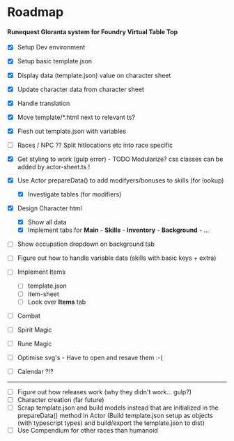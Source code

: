 # Roadmap 
#### Runequest Gloranta system for Foundry Virtual Table Top

* [x] Setup Dev environment
* [x] Setup basic template.json
* [x] Display data (template.json) value on character sheet
* [x] Update character data from character sheet
* [x] Handle translation
* [x] Move template/*.html next to relevant ts?

* [x] Flesh out template.json with variables
* [ ] Races / NPC ?? Split hitlocations etc into race specific
* [x] Get styling to work (gulp error) - TODO Modularize? css classes can be added by actor-sheet.ts !
* [x] Use Actor prepareData() to add modifyers/bonuses to skills (for lookup)
    * [x] Investigate tables (for modifiers)
* [x] Design Character html 
    * [x] Show all data
    * [x] Implement tabs for **Main** - **Skills** - **Inventory** - **Background** - ...
* [ ] Show occupation dropdown on background tab
* [ ] Figure out how to handle variable data (skills with basic keys + extra)
* [ ] Implement Items
    * [ ] template.json
    * [ ] item-sheet
    * [ ] Look over **Items** tab
* [ ] Combat
* [ ] Spirit Magic
* [ ] Rune Magic
* [ ] Optimise svg's - Have to open and resave them :-(
* [ ] Calendar ?!?
---
* [ ] Figure out how releases work (why they didn't work... gulp?)
* [ ] Character creation (far future)
* [ ] Scrap template.json and build models instead that are initialized in the prepareData() method in Actor
      (Build template.json setup as objects (with typescript types) and build/export the template.json to dist)
* [ ] Use Compendium for other races than humanoid
